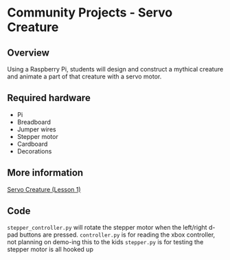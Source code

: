 # Community Projects - Servo Creature

## Overview
Using a Raspberry Pi, students will design and construct a mythical creature and animate a part of that creature with a servo motor.

## Required hardware
* Pi
* Breadboard
* Jumper wires
* Stepper motor
* Cardboard
* Decorations

## More information
[Servo Creature (Lesson 1)](https://www.instructables.com/Servo-Creature/)

## Code

`stepper_controller.py` will rotate the stepper motor when the left/right d-pad buttons are pressed.
`controller.py` is for reading the xbox controller, not planning on demo-ing this to the kids
`stepper.py` is for testing the stepper motor is all hooked up